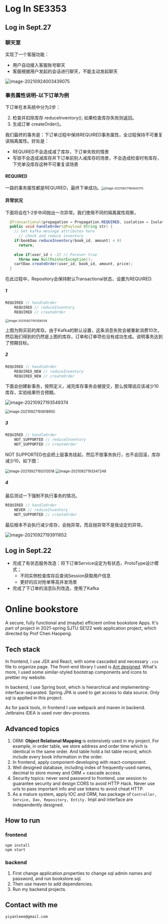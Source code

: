 # Log In SE3353

## Log in Sept.27

### 聊天室

实现了一个客服功能：

- 用户自动接入客服账号聊天
- 客服根据用户发起的会话进行聊天，不能主动发起聊天

![image-20210924003439075](https://i.loli.net/2021/09/24/ewgy1s6jTIhbqtv.png)

### 事务属性说明-以下订单为例

下订单在本系统中分为2步：

2. 检查并扣除库存 reduceInventory(); 如果检查库存失败则返回。
3. 生成订单 createOrder()。

我们最终的事务是：下订单过程中保持REQUIRED事务属性，全过程保持不可重复读隔离属性。好处是：

- REQUIRED不会造成减了库存，下订单失败的情景
- 写锁不会造成减库存并下订单前别人减库存的场景，不会造成检查时有库存，下完单没库存这种不可重复读场景

#### REQUIRED

一路的事务属性都是REQUIRED，最终下单成功。<img src="https://i.loli.net/2021/09/27/mCjyJHpP6a9Fekb.png" alt="image-20210927190640170" style="zoom:67%;" />

#### 异常状况

下面将会在1-2步中间抛出一次异常。我们使用不同的隔离属性观察，

```java
  @Transactional(propagation = Propagation.REQUIRED, isolation = Isolation.REPEATABLE_READ)
  public void handleOrder(@Payload String str) {
    // Get kafka message attributes here
      // check and reduce inventory
    if(bookDao.reduceInventory(book_id, amount) < 0)
      return;
      
    else if(user_id > -2) // Forever true
      throw new NullPointerException();
    cartDao.createOrder(user_id, book_id, amount, price);
  }
```

在此过程中，Repository会保持默认Transactional状态，设置为REQUIRED. 

##### 1

```C++
REQUIRED // handleOrder
	REQUIRED // reduceInventory
	REQUIRED // createOrder
```

<img src="https://i.loli.net/2021/09/27/p5YCbDRnaJfSslz.png" alt="image-20210927191358039" style="zoom: 67%;" />

上图为购买前的库存。由于Kafka的默认设置，这条消息失败会被重新消费10次，然后我们得到的仍然是上图的库存，订单和订单项也没有成功生成。说明事务达到了预期目标。

##### 2

```c++
REQUIRED // handleOrder
	REQUIRED_NEW // reduceInventory
	REQUIRED_NEW // createOrder
```

下面会创建新事务，按照定义，减完库存事务会被提交，那么按理说应该减少10库存，实验结果符合预期。

![image-20210927193549374](https://i.loli.net/2021/09/27/XPOQo3nqWvwMZIp.png)

<img src="https://i.loli.net/2021/09/27/kesY4VhONQMIZ5z.png" alt="image-20210927193618950" style="zoom:80%;" />

##### 3

```C++
REQUIRED // handleOrder
	NOT_SUPPORTED // reduceInventory
	NOT_SUPPORTED // createOrder
```

NOT SUPPORTED也会把上层事务挂起，然后不按事务执行，也不会回滚，库存减少10，如下图：

<img src="https://i.loli.net/2021/09/27/lnQTUCf2gxw5EmF.png" alt="image-20210927192013518" style="zoom:80%;" />

<img src="https://i.loli.net/2021/09/27/IcOmzQygAwPDWex.png" alt="image-20210927193347248" style="zoom:80%;" />

##### 4

最后测试一下强制不执行事务的情况。

```c++
REQUIRED // handleOrder
	NEVER // reduceInventory
	NOT_SUPPORTED // createOrder
```

最后根本不会执行减少库存，会抛异常。而且抛异常不是我设定的异常。

![image-20210927193911652](https://i.loli.net/2021/09/27/BQ527svgmcRFUWE.png)

## Log in Sept.22

- 完成了有状态服务改造：将下订单Service设定为有状态，ProtoType设计模式；
  - 不同实例检查库存后查询Session获取用户信息
  - 更好的应对抢单等高并发场景
- 完成了下订单的消息队列改造，使用了Kafka

# Online bookstore

A secure, fully functional and (maybe) efficient online bookstore Apps. It's part of project in 2021-spring SJTU SE122 web application project, which directed by Prof Chen Haopeng.

## Tech stack

In frontend, I use JSX and React, with some cascaded and necessary `.css` file to organize page. The front-end library I used is [Ant designed](https://ant.design/). What's more, I used some similar-styled bootstrap components and icons to prettier my website.

In backend, I use Spring boot, which is hierarchical and  implementing-interface-separated. Spring JPA is used to get access to data source. Only sql is applied in this project.

As for pack tools, in frontend I use webpack and maven in backend. Jetbrains IDEA is used over dev-process.

## Advanced topics

1. ORM: **Object Relational Mapping** is extensively used in my project. For example, in order table, we store address and order time which is identical in the same order. And table hold a list table record, which include every book information in the order.
2. In frontend, apply component-developing with react-component.
3. Well designed database, including index of frequently-used names, decimal to store money and ORM + cascade access.
4. Security topics: never send password to frontend, use session to guarantee security and design CORS to avoid HTTP Hack. Never use urls to pass important info and use tokens to avoid cheat HTTP.
5. As a mature system, apply IOC and ORM, has package of `Controller, Service, Dao, Repository, Entity.` Impl and interface are independently designed.

## How to run

### frontend

```shell
npm install
npm start
```

### backend

1. First change application.properties to change sql admin names and password, and run bookstore.sql.
2. Then use maven to add dependencies.
3. Run my backend projects.

## Contact with me

`yiyanleee@gmail.com`



